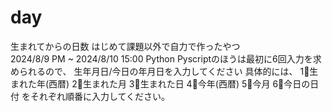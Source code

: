 # day
生まれてからの日数
はじめて課題以外で自力で作ったやつ</br>
2024/8/9 PM ~ 2024/8/10 15:00
Python
Pyscriptのほうは最初に6回入力を求められるので、
生年月日/今日の年月日を入力してください
具体的には、
1⃣生まれた年(西暦)
2⃣生まれた月
3⃣生まれた日
4⃣今年(西暦)
5⃣今月
6⃣今日の日付
をそれぞれ順番に入力してください。
